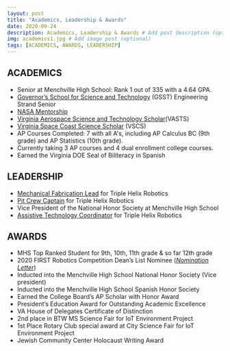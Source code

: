```yaml
---
layout: post
title: "Academics, Leadership & Awards"
date: 2020-09-24
description: Academics, Leadership & Awards # Add post description (optional)
img: academics1.jpg # Add image post (optional)
tags: [ACADEMICS, AWARDS, LEADERSHIP]
---
```


## ACADEMICS

* Senior at Menchville High School:  Rank 1 out of 335 with a 4.64 GPA. 
* [Governor’s School for Science and Technology](https://nhrec.org/gsst/) (GSST) Engineering Strand Senior
* [NASA Mentorship](https://natgrrl.github.io/nasa-mentorship/)
* [Virginia Aerospace Science and Technology Scholar](https://natgrrl.github.io/vasts/)(VASTS)
* [Virginia Space Coast Science Scholar](https://natgrrl.github.io/vscs/) (VSCS)
* AP Courses Completed: 7 with all A's, including AP Calculus BC (9th grade) and AP Statistics (10th grade).
* Currently taking 3 AP courses and 4 dual enrollment college courses. 
* Earned the Virginia DOE Seal of Biliteracy in Spanish 


## LEADERSHIP

* [Mechanical Fabrication Lead](https://natgrrl.github.io/mech-pit-lead-robotics/) for Triple Helix Robotics
* [Pit Crew Captain](https://natgrrl.github.io/mech-pit-lead-robotics/) for Triple Helix Robotics
* Vice President of the National Honor Society at Menchville High School
* [Assistive Technology Coordinator](https://natgrrl.github.io/at/) for Triple Helix Robotics

## AWARDS

* MHS Top Ranked Student for 9th, 10th, 11th grade & so far 12th grade
* 2020 FIRST Robotics Competition Dean’s List Nominee    ([*Nomination Letter*](http://natgrrl.github.io/assets/DeansListNat.pdf))
* Inducted into the Menchville High School National Honor Society  (Vice president)
* Inducted into the Menchville High School Spanish Honor Society
* Earned the College Board’s AP Scholar with Honor Award
* President’s Education Award for Outstanding Academic Excellence
* VA House of Delegates Certificate of Distinction
* 2nd place in BTW MS Science Fair for IoT Environment Project
* 1st Place Rotary Club special award at City Science Fair for IoT Environment Project
* Jewish Community Center Holocaust Writing Award










